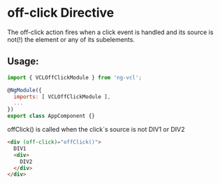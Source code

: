 # off-click Directive

The off-click action fires when a click event is handled and its source is not(!) the element or any of its subelements.  

## Usage:

```js
import { VCLOffClickModule } from 'ng-vcl';

@NgModule({
  imports: [ VCLOffClickModule ],
  ...
})
export class AppComponent {}
```

offClick() is called when the click`s source is not DIV1 or DIV2  

```html
<div (off-click)="offClick()">
  DIV1
  <div>
    DIV2
  </div>
</div>
```
